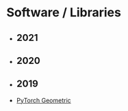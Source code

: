 # Software / Libraries

- ## 2021

- ## 2020

- ## 2019
- [PyTorch Geometric](https://github.com/naganandy/graph-based-deep-learning-literature/blob/master/conference-publications/folders/software/pyg19/README.md)
